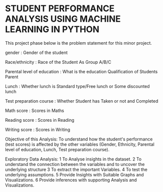 # STUDENT PERFORMANCE ANALYSIS USING MACHINE LEARNING IN PYTHON

This project phase below is the problem statement for this minor project.

gender : Gender of the student 

Race/ethnicity : Race of the Student As Group A/B/C 

Parental level of education : What is the education Qualification of Students Parent 

Lunch : Whether lunch is Standard type/Free lunch or Some discounted lunch 

Test preparation course : Whether Student has Taken or not and Completed 

Math score : Scores in Maths 

Reading score : Scores in Reading 

Writing score : Scores in Writing


Objective of this Analysis: 
To understand how the student's performance (test scores) is affected by the other variables (Gender, Ethnicity, Parental level of education, Lunch, Test preparation course).


Exploratory Data Analysis:
 1 To Analyse insights in the dataset.
 2 To understand the connection between the variables and to uncover the underlying structure
 3 To extract the important Variables.
 4 To test the underlying assumptions.
 5 Provide Insights with Suitable Graphs and Visualizations.
 6 Provide inferences with supporting Analysis and Visualizations.
